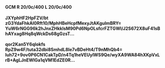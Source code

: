 #### GCM R 20/0c/400 L 20/0c/400
**JXYphHF2HpFZV/bt**<br/>**zG3YdaFhkAl0Rft10/MphHBeHcpfMexyJtAKgulmBRY=**<br/>**YuW6rNGG96k2hJnxZHkklsM90Pd6NpOLsfcrFZTGWI/J2S672X8uF41sBhAYxag8Hq8qWckDs68gGzsT...**<br/><br/>
**qor2Kan5Y6qlokfs**<br/>**RpZ9w4F/tuta32dbi8SmhdL8Ie7vBDeHt4/T9nMhQb4=**<br/>**Iuh72+9ov0P6CN1CakTpD/n4Tq1heVEUyIWS9Qe/wyXA9WA84hXKpVxLrB+AgLJnEWlGa1qVM1EdZE0R...**